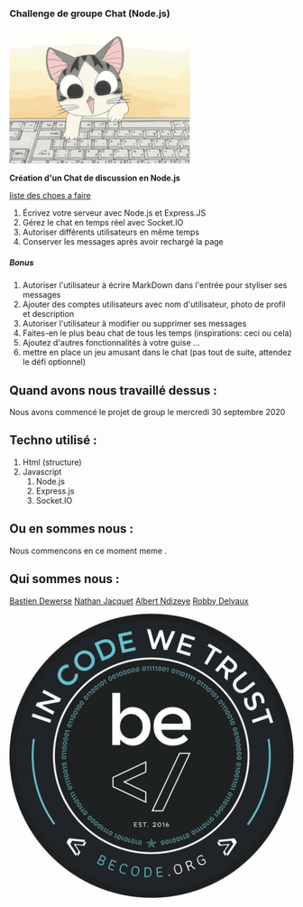 

### Challenge de groupe Chat (Node.js) 

![GIF](./assets/img/chat.gif)

**Création d'un Chat de discussion en Node.js**

[liste des choes a faire](https://github.com/becodeorg/CRL-Woods-3.21/blob/master/LearningPath/03.The-Mountain/14.NodeJs/Challenge/realTimeChat.md)

1. Écrivez votre serveur avec Node.js et Express.JS
2. Gérez le chat en temps réel avec Socket.IO
3. Autoriser différents utilisateurs en même temps
4. Conserver les messages après avoir rechargé la page

##### Bonus

1. Autoriser l'utilisateur à écrire MarkDown dans l'entrée pour styliser ses messages
2. Ajouter des comptes utilisateurs avec nom d'utilisateur, photo de profil et description
3. Autoriser l'utilisateur à modifier ou supprimer ses messages
4. Faites-en le plus beau chat de tous les temps (inspirations: ceci ou cela)
5. Ajoutez d'autres fonctionnalités à votre guise ...
6. mettre en place un jeu amusant dans le chat (pas tout de suite, attendez le défi optionnel)

## Quand avons nous travaillé dessus : 

Nous avons commencé le projet de group le mercredi 30 septembre 2020 

## Techno utilisé :

1. Html (structure)
2. Javascript
    1. Node.js
    2. Express.js
    3. Socket.IO


## Ou en sommes nous  :

Nous commencons en ce moment meme .

## Qui sommes nous :  

[Bastien Dewerse](https://github.com/DewerseB)
[Nathan Jacquet](https://github.com/jacquetnathan)
[Albert Ndizeye](https://github.com/AlbertNd)
[Robby Delvaux](https://github.com/Delvaux1986)

![Becode_logo](./assets/img/becode.png)